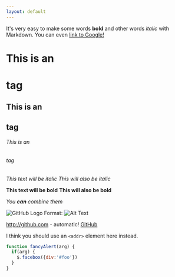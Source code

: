 ```yaml
---
layout: default
---
```


It's very easy to make some words **bold** and other words *italic* with Markdown. You can even [link to Google!](http://google.com)



# This is an <h1> tag
  ## This is an <h2> tag
  ###### This is an <h6> tag
  
*This text will be italic*
_This will also be italic_

**This text will be bold**
__This will also be bold__

_You **can** combine them_

![GitHub Logo](/images/logo.png)
Format: ![Alt Text](url)

http://github.com - automatic!
[GitHub](http://github.com)

I think you should use an
`<addr>` element here instead.

```javascript
function fancyAlert(arg) {
  if(arg) {
    $.facebox({div:'#foo'})
  }
}
```

